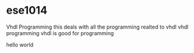 # ese1014
Vhdl Programming
this deals with all the programming realted to vhdl
vhdl programming
vhdl is good for programming




hello world
